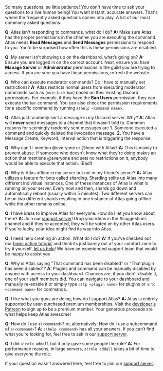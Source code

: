 So many questions, so little patience! You don't have time to ask your questions to a live human being! You want instant, accurate answers. That's where the frequently asked questions comes into play. A list of our most commonly asked questions.

**Q**: Atlas isn't responding to commands, what do I do?
**A:** Make sure Atlas has the proper permissions in the channel you are executing the command. Atlas needs **Read Messages** and **Send Messages** permissions to respond to you. You'd be surprised how often this is these permissions are disabled.

**Q**: My server isn't showing up on the dashboard, what’s going on?
**A:** Ensure you are logged in on the correct account. Next, ensure you have **Manage Server** or **Administrator** permissions in the guild you are trying to access. If you are sure you have these permissions, refresh the website.

**Q**: Who can execute moderator commands? Do I have to manually set restrictions?
**A:** Atlas restricts normal users from executing moderator commands such as (`mute`,`kick`,`ban`) based on their existing Discord permissions. For example, if they have the **Ban Users** permission, they can execute the `ban` command. You can also check the permission requirements for a specific command by running `a!help <command name>`.

**Q**: Atlas just randomly sent a message in my Discord server. Why?
**A:** Atlas will **never** send messages to a channel that it wasn't told to. Common reasons for seemingly randomly sent messages are **1.** Someone executed a command and quickly deleted the invocation message. **2.** You have a Message Create, Keyword, Interval action that is triggering the response.

**Q**: Why can't I mention @everyone or @here with Atlas?
**A:** This is mainly to prevent abuse. If someone who doesn't know what they're doing makes an action that mentions @everyone and sets no restrictions on it, anybody would be able to execute that action. (Bad!)

**Q**: Why is Atlas offline in my server but not in my friend's server?
**A:** Atlas utilizes a feature for bots called sharding. Sharding splits up Atlas into many different individual instances. One of these instances of Atlas is what is running on your server. Every now and then, shards go down and automatically reboot (usually within 5 minutes). Two different servers can be on two different shards resulting in one instance of Atlas going offline while the other remains online.

**Q**: I have ideas to improve Atlas for everyone. How do I let you know about them?
**A:** Join our [support server](https://atlasbot.xyz/support)! Drop your ideas in the #suggestions channel and if they're accepted, they will be voted on by other Atlas users. If you're lucky, your idea might find its way into Atlas.

**Q**: I need help creating an action. What do I do?
**A:** If you've checked out our [basic action tutorial](https://atlasbot.xyz/documentation/tutorials/Actions/Basic_Action) and think its just barely out of your comfort zone to try it yourself, [let us help](https://atlasbot.xyz/support)! We have an experienced support team that would be happy to assist you.

**Q**: Why is Atlas saying "That command has been disabled" or "That plugin has been disabled"?
**A:** Plugins and command can be manually disabled by anyone with access to your dashboard. Chances are, if you didn't disable it, one of your staff members did. You can navigate to your dashboard and manually re-enable it or simply type `a!tp <plugin name>` for plugins or `a!tc <command name>` for commands.

**Q**: I like what you guys are doing, how do I support Atlas?
**A:** Atlas is entirely supported by user-purchased premium memberships. Visit the [developer's Patreon](https://www.patreon.com/NotSylver) to sign up to be a premium member. Your generous proceeds are what helps keep Atlas awesome!

**Q**: How do I use `a!<command>`? or, alternatively: How do I use a subcommand of `a!<command>`?
**A**: `a!help <command>` has all your answers. If you can’t find what you’re looking for, feel free to ask in our [support server](https://atlasbot.xyz/support).

**Q**: I did `a!role addall` but it only gave some people the role?
**A:** For performance reasons, in large servers, `a!role addall` takes a bit of time to give everyone the role.

If your question wasn’t answered here, feel free to join our [support server](https://atlasbot.xyz/support).
